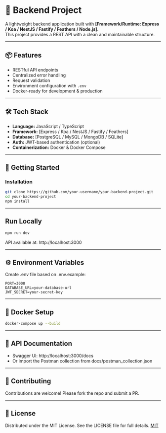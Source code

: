 # 🚀 Backend Project

A lightweight backend application built with **[Framework/Runtime: Express / Koa
/ NestJS / Fastify / Feathers / Node.js]**.  
This project provides a REST API with a clean and maintainable structure.

---

## 📦 Features

- RESTful API endpoints
- Centralized error handling
- Request validation
- Environment configuration with `.env`
- Docker-ready for development & production

---

## 🛠 Tech Stack

- **Language:** JavaScript / TypeScript
- **Framework:** [Express / Koa / NestJS / Fastify / Feathers]
- **Database:** [PostgreSQL / MySQL / MongoDB / SQLite]
- **Auth:** JWT-based authentication (optional)
- **Containerization:** Docker & Docker Compose

---

## 🚀 Getting Started

### Installation

```bash
git clone https://github.com/your-username/your-backend-project.git
cd your-backend-project
npm install
```

---

## Run Locally

```bash
npm run dev
```

API available at: http://localhost:3000

---

## ⚙️ Environment Variables

Create .env file based on .env.example:

```env
PORT=3000
DATABASE_URL=your-database-url
JWT_SECRET=your-secret-key
```

---

## 🐳 Docker Setup

```bash
docker-compose up --build
```

---

## 📖 API Documentation

- Swagger UI: http://localhost:3000/docs
- Or import the Postman collection from docs/postman_collection.json

---

## 🤝 Contributing

Contributions are welcome! Please fork the repo and submit a PR.

---

## 📄 License

Distributed under the MIT License. See the LICENSE file for full details.
[MIT](https://opensource.org/license/mit)
